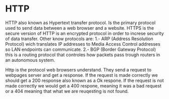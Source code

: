 # HTTP # 
HTTP also known as Hypertext transfer protocol. Is the primary protocol used to send data between a web browser and a website. 
HTTPS is the secure version of HTTP is an encrypted protocol in order to increse security of data transfer. 
Other know protocols are: 
1.- ARP (Address Resolution Protocol) wich translates IP addresses to Media Access Control addresses so LAN endpoints can communicate. 
2.- BGP (Border Gateway Protocol) this is a routing protocol that controles how packets pass trough routers in an autonomous system. 

Http is the protocol web browsers understand. They send a request to webpages server and get a response. 
If the request is made correctly we should get a 200 response also known as a Ok respone. 
If the request is not made correctly we would get a 400 respone, meaning it was a bad request or a 404 meaning that what we are reuqesting is not found. 